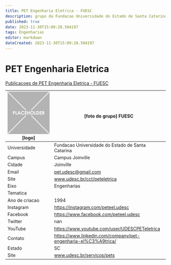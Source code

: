 ```yaml
---
title: PET Engenharia Eletrica - FUESC
description: grupo da Fundacao Universidade do Estado de Santa Catarina
published: true
date: 2023-11-30T15:09:28.504197
tags: Engenharias
editor: markdown
dateCreated: 2023-11-30T15:09:28.504197
---
```


# PET Engenharia Eletrica

[Publicacoes de PET Engenharia Eletrica - FUESC](/atividade/85PETEngenhariaEletricaFUESC/feed.md)

| ![placeholder.png](/placeholder.png) [logo] | [foto do grupo] FUESC         |
| ------------------------------------------- | ------------------------------------------------- |
| Universidade                                | Fundacao Universidade do Estado de Santa Catarina      |
| Campus                                      | Campus Joinville            |
| Cidade                                      | Joinville             |
| Email                                       | pet.udesc@gmail.com             |
| Site                                        | www.udesc.br/cct/peteletrica              |
| Eixo                                        | Engenharias              |
| Tematica                                    |           |
| Ano de criacao                              | 1994        |
| Instagram                                   | https://instagram.com/peteel.udesc         |
| Facebook                                    | https://www.facebook.com/peteel.udesc          |
| Twitter                                     | nan           |
| YouTube                                     | https://www.youtube.com/user/UDESCPETeletrica           |
| Contato                                     | https://www.linkedin.com/company/pet-engenharia-el%C3%A9trica/         |
| Estado                                      |  SC            |
| Site                                        | www.udesc.br/servicos/pets |
